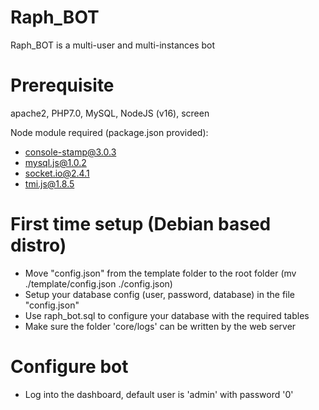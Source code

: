 # Raph_BOT

Raph_BOT is a multi-user and multi-instances bot

# Prerequisite

apache2, PHP7.0, MySQL, NodeJS (v16), screen

Node module required (package.json provided): 
- console-stamp@3.0.3
- mysql.js@1.0.2
- socket.io@2.4.1
- tmi.js@1.8.5

# First time setup (Debian based distro)

- Move "config.json" from the template folder to the root folder (mv ./template/config.json ./config.json)
- Setup your database config (user, password, database) in the file "config.json"
- Use raph_bot.sql to configure your database with the required tables
- Make sure the folder 'core/logs' can be written by the web server

# Configure bot
- Log into the dashboard, default user is 'admin' with password '0'